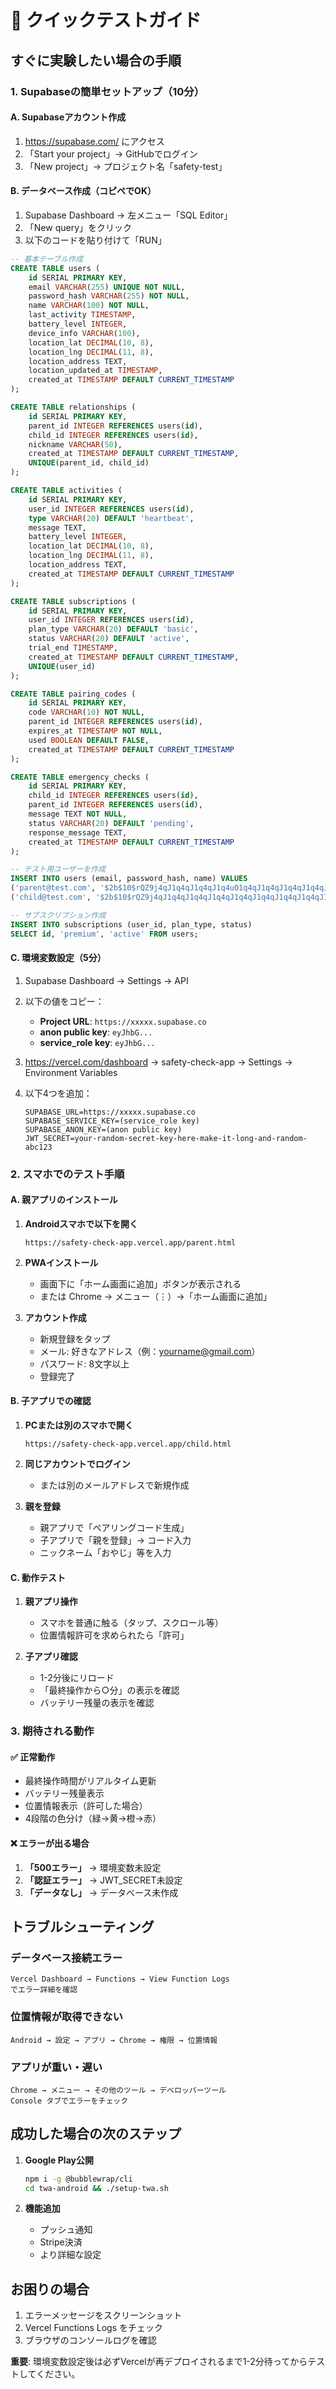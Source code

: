 # 🚀 クイックテストガイド

## すぐに実験したい場合の手順

### 1. Supabaseの簡単セットアップ（10分）

#### A. Supabaseアカウント作成
1. https://supabase.com/ にアクセス
2. 「Start your project」→ GitHubでログイン
3. 「New project」→ プロジェクト名「safety-test」

#### B. データベース作成（コピペでOK）
1. Supabase Dashboard → 左メニュー「SQL Editor」
2. 「New query」をクリック
3. 以下のコードを貼り付けて「RUN」

```sql
-- 基本テーブル作成
CREATE TABLE users (
    id SERIAL PRIMARY KEY,
    email VARCHAR(255) UNIQUE NOT NULL,
    password_hash VARCHAR(255) NOT NULL,
    name VARCHAR(100) NOT NULL,
    last_activity TIMESTAMP,
    battery_level INTEGER,
    device_info VARCHAR(100),
    location_lat DECIMAL(10, 8),
    location_lng DECIMAL(11, 8),
    location_address TEXT,
    location_updated_at TIMESTAMP,
    created_at TIMESTAMP DEFAULT CURRENT_TIMESTAMP
);

CREATE TABLE relationships (
    id SERIAL PRIMARY KEY,
    parent_id INTEGER REFERENCES users(id),
    child_id INTEGER REFERENCES users(id),
    nickname VARCHAR(50),
    created_at TIMESTAMP DEFAULT CURRENT_TIMESTAMP,
    UNIQUE(parent_id, child_id)
);

CREATE TABLE activities (
    id SERIAL PRIMARY KEY,
    user_id INTEGER REFERENCES users(id),
    type VARCHAR(20) DEFAULT 'heartbeat',
    message TEXT,
    battery_level INTEGER,
    location_lat DECIMAL(10, 8),
    location_lng DECIMAL(11, 8),
    location_address TEXT,
    created_at TIMESTAMP DEFAULT CURRENT_TIMESTAMP
);

CREATE TABLE subscriptions (
    id SERIAL PRIMARY KEY,
    user_id INTEGER REFERENCES users(id),
    plan_type VARCHAR(20) DEFAULT 'basic',
    status VARCHAR(20) DEFAULT 'active',
    trial_end TIMESTAMP,
    created_at TIMESTAMP DEFAULT CURRENT_TIMESTAMP,
    UNIQUE(user_id)
);

CREATE TABLE pairing_codes (
    id SERIAL PRIMARY KEY,
    code VARCHAR(10) NOT NULL,
    parent_id INTEGER REFERENCES users(id),
    expires_at TIMESTAMP NOT NULL,
    used BOOLEAN DEFAULT FALSE,
    created_at TIMESTAMP DEFAULT CURRENT_TIMESTAMP
);

CREATE TABLE emergency_checks (
    id SERIAL PRIMARY KEY,
    child_id INTEGER REFERENCES users(id),
    parent_id INTEGER REFERENCES users(id),
    message TEXT NOT NULL,
    status VARCHAR(20) DEFAULT 'pending',
    response_message TEXT,
    created_at TIMESTAMP DEFAULT CURRENT_TIMESTAMP
);

-- テスト用ユーザーを作成
INSERT INTO users (email, password_hash, name) VALUES 
('parent@test.com', '$2b$10$rQZ9j4qJ1q4qJ1q4qJ1q4uO1q4qJ1q4qJ1q4qJ1q4qJ1q4qJ1q4qJ', '親テストユーザー'),
('child@test.com', '$2b$10$rQZ9j4qJ1q4qJ1q4qJ1q4qJ1q4qJ1q4qJ1q4qJ1q4qJ1q4qJ1q4qJ', '子テストユーザー');

-- サブスクリプション作成
INSERT INTO subscriptions (user_id, plan_type, status) 
SELECT id, 'premium', 'active' FROM users;
```

#### C. 環境変数設定（5分）
1. Supabase Dashboard → Settings → API
2. 以下の値をコピー：
   - **Project URL**: `https://xxxxx.supabase.co`
   - **anon public key**: `eyJhbG...`
   - **service_role key**: `eyJhbG...`

3. https://vercel.com/dashboard → safety-check-app → Settings → Environment Variables
4. 以下4つを追加：
   ```
   SUPABASE_URL=https://xxxxx.supabase.co
   SUPABASE_SERVICE_KEY=(service_role key)
   SUPABASE_ANON_KEY=(anon public key)
   JWT_SECRET=your-random-secret-key-here-make-it-long-and-random-abc123
   ```

### 2. スマホでのテスト手順

#### A. 親アプリのインストール
1. **Androidスマホで以下を開く**
   ```
   https://safety-check-app.vercel.app/parent.html
   ```

2. **PWAインストール**
   - 画面下に「ホーム画面に追加」ボタンが表示される
   - または Chrome → メニュー（⋮）→「ホーム画面に追加」

3. **アカウント作成**
   - 新規登録をタップ
   - メール: 好きなアドレス（例：yourname@gmail.com）
   - パスワード: 8文字以上
   - 登録完了

#### B. 子アプリでの確認
1. **PCまたは別のスマホで開く**
   ```
   https://safety-check-app.vercel.app/child.html
   ```

2. **同じアカウントでログイン**
   - または別のメールアドレスで新規作成

3. **親を登録**
   - 親アプリで「ペアリングコード生成」
   - 子アプリで「親を登録」→ コード入力
   - ニックネーム「おやじ」等を入力

#### C. 動作テスト
1. **親アプリ操作**
   - スマホを普通に触る（タップ、スクロール等）
   - 位置情報許可を求められたら「許可」

2. **子アプリ確認**
   - 1-2分後にリロード
   - 「最終操作から○分」の表示を確認
   - バッテリー残量の表示を確認

### 3. 期待される動作

#### ✅ 正常動作
- 最終操作時間がリアルタイム更新
- バッテリー残量表示
- 位置情報表示（許可した場合）
- 4段階の色分け（緑→黄→橙→赤）

#### ❌ エラーが出る場合
1. **「500エラー」** → 環境変数未設定
2. **「認証エラー」** → JWT_SECRET未設定
3. **「データなし」** → データベース未作成

## トラブルシューティング

### データベース接続エラー
```
Vercel Dashboard → Functions → View Function Logs
でエラー詳細を確認
```

### 位置情報が取得できない
```
Android → 設定 → アプリ → Chrome → 権限 → 位置情報
```

### アプリが重い・遅い
```
Chrome → メニュー → その他のツール → デベロッパーツール
Console タブでエラーをチェック
```

## 成功した場合の次のステップ

1. **Google Play公開**
   ```bash
   npm i -g @bubblewrap/cli
   cd twa-android && ./setup-twa.sh
   ```

2. **機能追加**
   - プッシュ通知
   - Stripe決済
   - より詳細な設定

## お困りの場合

1. エラーメッセージをスクリーンショット
2. Vercel Functions Logs をチェック
3. ブラウザのコンソールログを確認

**重要**: 環境変数設定後は必ずVercelが再デプロイされるまで1-2分待ってからテストしてください。